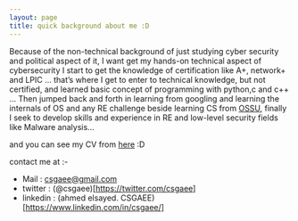 ```yaml
---
layout: page
title: quick background about me :D 
---
```


Because of the non-technical background of just studying cyber security and political aspect of it, I want get my hands-on technical aspect of cybersecurity I start to get the knowledge of certification like A+, network+ and LPIC … that’s where I get to enter to technical knowledge, but not certified, and learned basic concept of programming with python,c and c++ ... Then jumped back and forth in learning from googling and learning the internals of OS and any RE challenge  beside learning CS from [OSSU](https://github.com/ossu/computer-science), finally I seek to develop skills and experience in RE and low-level security fields like Malware analysis...

and you can see my CV from  [here](https://drive.google.com/file/d/1xYJUxQ8GazNo-mOTmvzPqu-xNKDiU92K/view) :D

contact me at :- 
  -  Mail : csgaee@gmail.com
  -  twitter : (@csgaee)[https://twitter.com/csgaee]
  -  linkedin : (ahmed elsayed. CSGAEE)[https://www.linkedin.com/in/csgaee/]
